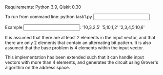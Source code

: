 Requirements: Python 3.9, Qiskit 0.30

To run from command line:
python task1.py <input vector>

Example <input vector>:
'10,3,2,5'
'5,10,1,2'
'2,3,4,5,10,6'

It is assumed that there are at least 2 elements in the input vector, and that
there are only 2 elements that contain an alternating bit pattern. It is also
assumed that the base problem is 4 elements within the input vector.

This implementation has been extended such that it can handle input vectors
with more than 4 elements, and generates the circuit using Grover's algorithm
on the address space.